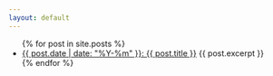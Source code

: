 ```yaml
---
layout: default
---
```


<ul>
  {% for post in site.posts %}
    <li>
      <a href="{{ post.url }}">{{ post.date | date: "%Y-%m" }}:  {{ post.title }}</a>
      {{ post.excerpt }}
    </li>
  {% endfor %}
</ul>


